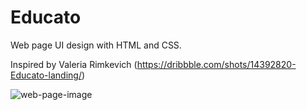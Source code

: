 # Educato
Web page UI design with HTML and CSS.


Inspired by Valeria Rimkevich (https://dribbble.com/shots/14392820-Educato-landing/)


![web-page-image](https://user-images.githubusercontent.com/108857884/195316604-2047c3f7-dfce-4711-8016-30bcbb8124f5.png)

